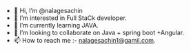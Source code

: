 - 👋 Hi, I’m @nalagesachin
- 👀 I’m interested in Full StaCk developer.
- 🌱 I’m currently learning JAVA.
- 💞️ I’m looking to collaborate on Java + spring boot +Angular.
- 📫 How to reach me :- nalagesachin1@gamil.com.

<!---
nalagesachin/nalagesachin is a ✨ special ✨ repository because its `README.md` (this file) appears on your GitHub profile.
You can click the Preview link to take a look at your changes.
--->
